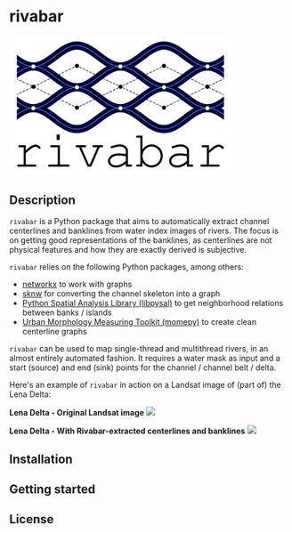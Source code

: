 # rivabar

<img src="https://github.com/zsylvester/rivabar/blob/main/rivabar_logo.png" width="400">

## Description

`rivabar` is a Python package that aims to automatically extract channel centerlines and banklines from water index images of rivers. 
The focus is on getting good representations of the banklines, as centerlines are not physical features and how they are exactly derived 
is subjective.

`rivabar` relies on the following Python packages, among others:
* [networkx](https://networkx.org/) to work with graphs
* [sknw](https://github.com/Image-Py/sknw) for converting the channel skeleton into a graph
* [Python Spatial Analysis Library (libpysal)](https://pysal.org/libpysal/) to get neighborhood relations between banks / islands
* [Urban Morphology Measuring Toolkit (momepy)](http://docs.momepy.org/en/stable/) to create clean centerline graphs

`rivabar` can be used to map single-thread and multithread rivers, in an almost entirely automated fashion. It requires a water mask as input 
and a start (source) and end (sink) points for the channel / channel belt / delta.

Here's an example of `rivabar` in action on a Landsat image of (part of) the Lena Delta:

**Lena Delta - Original Landsat image**
<img src="https://github.com/zsylvester/rivabar/blob/main/images/lena_delta_1.jpeg" width="800">

**Lena Delta - With Rivabar-extracted centerlines and banklines**
<img src="https://github.com/zsylvester/rivabar/blob/main/images/lena_delta_2.jpeg" width="800">


## Installation

## Getting started

## License